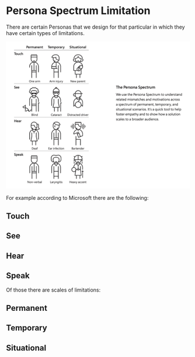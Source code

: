 # Persona Spectrum Limitation

There are certain Personas that we design for that particular in which they have certain types of limitations.

![persona_spectrum](images/persona_spectrum.png)

For example according to Microsoft there are the following:

## Touch

## See

## Hear

## Speak

Of those there are scales of limitations:

## Permanent

## Temporary

## Situational
